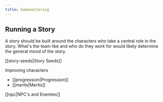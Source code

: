 ```yaml
---
title: Gamemastering
---
```

## Running a Story
A story should be built around the characters who take a central role in the story. What's the team like and who do they work for would likely determine the general mood of the story.

[[story-seeds|Story Seeds]]

Improving characters

- [[progression|Progression]]
- [[merits|Merits]]

[[npc|NPC's and Enemies]]